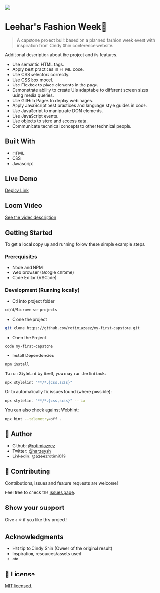 ![](https://img.shields.io/badge/Microverse-blueviolet)

# Leehar's Fashion Week👗

> A capstone project built based on a planned fashion week event with inspiration from Cindy Shin conference website. 

Additional description about the project and its features.

- Use semantic HTML tags.
- Apply best practices in HTML code.
- Use CSS selectors correctly.
- Use CSS box model.
- Use Flexbox to place elements in the page.
- Demonstrate ability to create UIs adaptable to different screen sizes using media queries.
- Use GitHub Pages to deploy web pages.
- Apply JavaScript best practices and language style guides in code.
- Use JavaScript to manipulate DOM elements.
- Use JavaScript events.
- Use objects to store and access data.
- Communicate technical concepts to other technical people.

## Built With

- HTML
- CSS
- Javascript

## Live Demo

[Deploy Link](https://rotimiazeez.github.io/my-first-capstone/)

## Loom Video

[See the video description](https://www.loom.com/share/7b19fa4fd9da40259a957b8104c7c9cc)

## Getting Started

To get a local copy up and running follow these simple example steps.

### Prerequisites

- Node and NPM
- Web browser (Google chrome)
- Code Editor (VSCode)

### Development (Running locally)

- Cd into project folder

```bash
cd/d/Microverse-projects

```

- Clone the project

```bash
git clone https://github.com/rotimiazeez/my-first-capstone.git

```

- Open the Project 

```bash
code my-first-capstone

```

- Install Dependencies

```bash
npm install
```

To run StyleLint by itself, you may run the lint task:

```bash
npx stylelint "**/*.{css,scss}"
```

Or to automatically fix issues found (where possible):

```bash
npx stylelint "**/*.{css,scss}" --fix
```

You can also check against Webhint:

```bash
npx hint --telemetry=off .
```

## 👤 Author

- Github: [@rotimiazeez](https://github.com/rotimiazeez)
- Twitter: [@harzeyzh](https://twitter.com/Harzeyzh)
- Linkedin: [@azeezrotimi019](https://www.linkedin.com/in/azeezrotimi019/)

## 🤝 Contributing

Contributions, issues and feature requests are welcome!

Feel free to check the [issues page](../../issues).

## Show your support

Give a ⭐️ if you like this project!

## Acknowledgments

- Hat tip to Cindy Shin (Owner of the original result)
- Inspiration, resources/assets used
- etc

## 📝 License

[MIT licensed](./LICENSE).